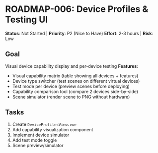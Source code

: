 # ROADMAP-006: Device Profiles & Testing UI

**Status**: Not Started | **Priority**: P2 (Nice to Have)
**Effort**: 2-3 hours | **Risk**: Low

## Goal

Visual device capability display and per-device testing
**Features**:

- Visual capability matrix (table showing all devices + features)
- Device type switcher (test scenes on different virtual devices)
- Test mode per device (preview scenes before deploying)
- Capability comparison tool (compare 2 devices side-by-side)
- Scene simulator (render scene to PNG without hardware)

## Tasks

1. Create `DeviceProfilesView.vue`
2. Add capability visualization component
3. Implement device simulator
4. Add test mode toggle
5. Scene preview/simulator

